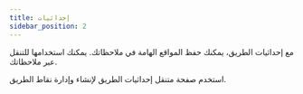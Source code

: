 ```yaml
---
title: إحداثيات
sidebar_position: 2
---
```


مع إحداثيات الطريق، يمكنك حفظ المواقع الهامة في ملاحظاتك. يمكنك استخدامها للتنقل عبر ملاحظاتك.

استخدم صفحة متنقل إحداثيات الطريق لإنشاء وإدارة نقاط الطريق.
